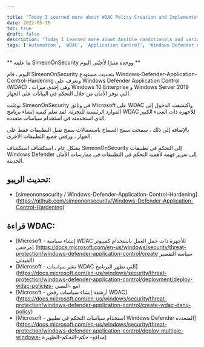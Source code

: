 ```yaml
---

title: "Today I Learned more about WDAC Policy Creation and Implementation"
date: 2022-05-18
toc: true
draft: false
description: "Today I Learned more about Ansible conditionals and variable management"
tags: ['Automation', 'WDAC', 'Application Control', 'Windows Defender Application Control', 'Windows Defender', 'Powershell']
---
```


 ** ما علمه SimeonOnSecurity ووجده مثيرًا لأحبّتي اليوم **  اليوم ، قام SimeonOnSecurity بتحديث مستودع Windows-Defender-Application-Control-Hardening وتعرف على Windows Defender Application Control (WDAC) ، وهي إحدى ميزات Windows 10 Enterprise و Windows Server 2019 التي توفر الأمان من خلال التحكم في البيانات على الجهاز.  توغلت SimeonOnSecurity في وثائق Microsoft على WDAC واكتشفت الدخول إلى الموارد الرئيسية للتجزئة. لقد تعلم كيفية إنشاء برنامج WDAC للأجهزة ذات العبء الكبير الذي استخدمته في استخدام سياسات متعددة.  بالإضافة إلى ذلك ، سمحت سمح السماح باستعمالات سمح تقبل التطبيقات فقط على الجهاز ، ورفض جميع التطبيقات الأخرى.  بشكل عام ، استكشاف استكشاف SimeonOnSecurity إلى التحكم في تطبيقات Windows Defender إلى تعزيز فهمه لأهمية التحكم في التطبيقات في ممارسات الأمان الحديثة.  ## تحديث الريبو: - [simeononsecurity / Windows-Defender-Application-Control-Hardening] (https://github.com/simeononsecurity/Windows-Defender-Application-Control-Hardening)  ## قراءة WDAC: - [Microsoft - إنشاء سياسة WDAC للأجهزة ذات حمل العمل باستخدام كمبيوتر مرجعي] (https://docs.microsoft.com/en-us/windows/security/threat-protection/windows-defender-application-control/create سياسة التقصير المبدئي) - [Microsoft - نشر سياسات WDAC التي تظهر البرنامج] (https://docs.microsoft.com/en-us/windows/security/threat-protection/windows-defender-application-control/deployment/deploy-wdac-policies- مع -النصي) - [Microsoft - أرشفة إنشاء سياسات رفض WDAC] (https://docs.microsoft.com/en-us/windows/security/threat-protection/windows-defender-application-control/create-wdac-deny-policy) - [Microsoft - استخدام سياسات التحكم في تطبيق Windows Defender المتعددة] (https://docs.microsoft.com/en-us/windows/security/threat-protection/windows-defender-application-control/deploy-multiple-windows- مدافع- حكم-التحكم-الظهيرة)